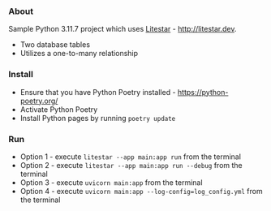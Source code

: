 ### About
Sample Python 3.11.7 project which uses [Litestar](http://litestar.dev) - http://litestar.dev.
- Two database tables
- Utilizes a one-to-many relationship

### Install
- Ensure that you have Python Poetry installed - https://python-poetry.org/
- Activate Python Poetry
- Install Python pages by running `poetry update`

### Run
- Option 1 - execute `litestar --app main:app run` from the terminal
- Option 2 - execute `litestar --app main:app run --debug` from the terminal
- Option 3 - execute `uvicorn main:app` from the terminal
- Option 4 - execute `uvicorn main:app --log-config=log_config.yml` from the terminal

